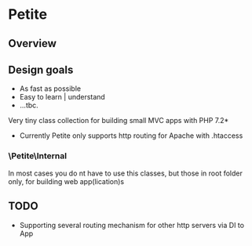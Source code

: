 # Petite

## Overview


## Design goals

 - As fast as possible
 - Easy to learn | understand
 - ...tbc.
 
 

Very tiny class collection for building small MVC apps with PHP 7.2*

 - Currently Petite only supports http routing for Apache with .htaccess
 
 
 ### \Petite\Internal

In most cases you do nt have to use this classes, but those in root folder only, for building web app(lication)s 
 
## TODO
  - Supporting several routing mechanism for other http servers via DI to App 
